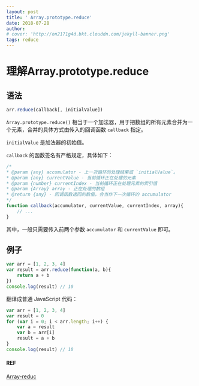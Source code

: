 ```yaml
---
layout: post
title: ' Array.prototype.reduce'
date: 2018-07-28
author: 
# cover: 'http://on2171g4d.bkt.clouddn.com/jekyll-banner.png'
tags: reduce 
---
```



# 理解Array.prototype.reduce

## 语法

```js
arr.reduce(callback[, initialValue])
```

`Array.prototype.reduce()` 相当于一个加法器，用于把数组的所有元素合并为一个元素，合并的具体方式由传入的回调函数 `callback` 指定。

`initialValue` 是加法器的初始值。

`callback` 的函数签名有严格规定，具体如下：

```js
/*
* @param {any} accumulator - 上一次循环的处理结果或 `initialValue`。
* @param {any} currentValue - 当前循环正在处理的元素
* @param {number} currentIndex - 当前循环正在处理元素的索引值
* @param {Array} array - 正在处理的数组
* @return {any} - 回调函数返回的数值，会当作下一次循环的 accumulator
*/
function callback(accumulator, currentValue, currentIndex, array){
    // ...
}
```

其中，一般只需要传入前两个参数 `accumulator` 和 `currentValue` 即可。

## 例子

```js
var arr = [1, 2, 3, 4]
var result = arr.reduce(function(a, b){
    return a + b
})
console.log(result) // 10
```

翻译成普通 JavaScript 代码：

```js
var arr = [1, 2, 3, 4]
var result = 0
for (var i = 0; i < arr.length; i++) {
    var a = result
    var b = arr[i]
    result = a + b
}
console.log(result) // 10
```


#### REF
[Array-reduc](https://developer.mozilla.org/zh-CN/docs/Web/JavaScript/Reference/Global_Objects/Array/Reduce)
